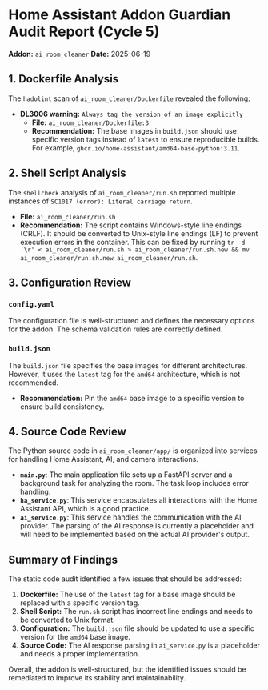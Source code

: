 # Home Assistant Addon Guardian Audit Report (Cycle 5)

**Addon:** `ai_room_cleaner`
**Date:** 2025-06-19

## 1. Dockerfile Analysis

The `hadolint` scan of `ai_room_cleaner/Dockerfile` revealed the following:

*   **DL3006 warning:** `Always tag the version of an image explicitly`
    *   **File:** `ai_room_cleaner/Dockerfile:3`
    *   **Recommendation:** The base images in `build.json` should use specific version tags instead of `latest` to ensure reproducible builds. For example, `ghcr.io/home-assistant/amd64-base-python:3.11`.

## 2. Shell Script Analysis

The `shellcheck` analysis of `ai_room_cleaner/run.sh` reported multiple instances of `SC1017 (error): Literal carriage return`.

*   **File:** `ai_room_cleaner/run.sh`
*   **Recommendation:** The script contains Windows-style line endings (CRLF). It should be converted to Unix-style line endings (LF) to prevent execution errors in the container. This can be fixed by running `tr -d '\r' < ai_room_cleaner/run.sh > ai_room_cleaner/run.sh.new && mv ai_room_cleaner/run.sh.new ai_room_cleaner/run.sh`.

## 3. Configuration Review

### `config.yaml`

The configuration file is well-structured and defines the necessary options for the addon. The schema validation rules are correctly defined.

### `build.json`

The `build.json` file specifies the base images for different architectures. However, it uses the `latest` tag for the `amd64` architecture, which is not recommended.

*   **Recommendation:** Pin the `amd64` base image to a specific version to ensure build consistency.

## 4. Source Code Review

The Python source code in `ai_room_cleaner/app/` is organized into services for handling Home Assistant, AI, and camera interactions.

*   **`main.py`**: The main application file sets up a FastAPI server and a background task for analyzing the room. The task loop includes error handling.
*   **`ha_service.py`**: This service encapsulates all interactions with the Home Assistant API, which is a good practice.
*   **`ai_service.py`**: This service handles the communication with the AI provider. The parsing of the AI response is currently a placeholder and will need to be implemented based on the actual AI provider's output.

## Summary of Findings

The static code audit identified a few issues that should be addressed:

1.  **Dockerfile:** The use of the `latest` tag for a base image should be replaced with a specific version tag.
2.  **Shell Script:** The `run.sh` script has incorrect line endings and needs to be converted to Unix format.
3.  **Configuration:** The `build.json` file should be updated to use a specific version for the `amd64` base image.
4.  **Source Code:** The AI response parsing in `ai_service.py` is a placeholder and needs a proper implementation.

Overall, the addon is well-structured, but the identified issues should be remediated to improve its stability and maintainability.